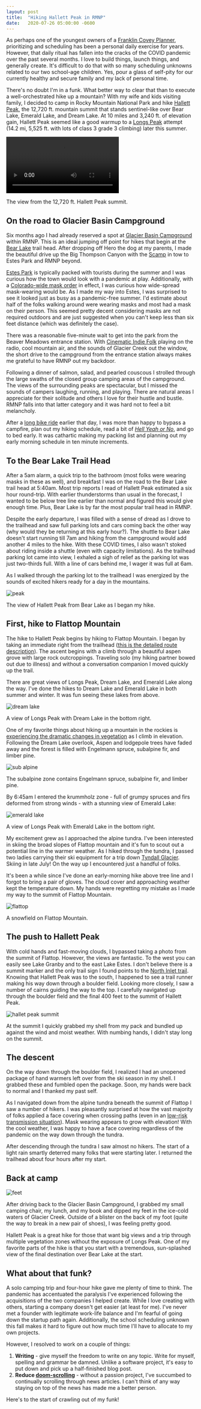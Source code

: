 ```yaml
---
layout: post
title:  "Hiking Hallett Peak in RMNP"
date:   2020-07-26 05:00:00 -0600
---
```


As perhaps one of the youngest owners of a [Franklin Covey Planner](https://shop.franklinplanner.com/store/buy/Planners/cat2120006/), prioritizing and scheduling has been a personal daily exercise for years. However, that daily ritual has fallen into the cracks of the COVID pandemic over the past several months. I love to build things, launch things, and generally create. It's difficult to do that with so many scheduling unknowns related to our two school-age children. Yes, pour a glass of self-pity for our currently healthy and secure family and my lack of personal time.

There's no doubt I'm in a funk. What better way to clear that than to execute a well-orchestrated hike up a mountain? With my wife and kids visiting family, I decided to camp in Rocky Mountain National Park and hike [Hallett Peak](https://en.wikipedia.org/wiki/Hallett_Peak), the 12,720 ft. mountain summit that stands sentinel-like over Bear Lake, Emerald Lake, and Dream Lake. At 10 miles and 3,240 ft. of elevation gain, Hallett Peak seemed like a good warmup to a [Longs Peak](https://www.hikingproject.com/trail/7000487/longs-peak-keyhole-route) attempt (14.2 mi, 5,525 ft. with lots of class 3 grade 3 climbing) later this summer.

<video controls>
 <source src="/img/posts/hallett/summit.mp4" type="video/mp4">
 Your browser does not support the video tag.
</video>
<p class="small text-muted">The view from the 12,720 ft. Hallett Peak summit.</p>

## On the road to Glacier Basin Campground

Six months ago I had already reserved a spot at [Glacier Basin Campground](https://www.nps.gov/romo/planyourvisit/gbcg.htm) within RMNP. This is an ideal jumping off point for hikes that begin at the [Bear Lake](https://en.wikipedia.org/wiki/Bear_Lake_(Colorado)) trail head. After dropping off Hero the dog at my parents, I made the beautiful drive up the Big Thompson Canyon with the [Scamp](/2020/07/10/scamp-review.html) in tow to Estes Park and RMNP beyond.

[Estes Park](https://en.wikipedia.org/wiki/Estes_Park%2C_Colorado) is typically packed with tourists during the summer and I was curious how the town would look with a pandemic at play. Additionally, with a [Colorado-wide mask order](https://covid19.colorado.gov/mask-guidance) in effect, I was curious how wide-spread mask-wearing would be. As I made my way into Estes, I was surprised to see it looked just as busy as a pandemic-free summer. I'd estimate about half of the folks walking around were wearing masks and most had a mask on their person. This seemed pretty decent considering masks are not required outdoors and are just suggested when you can't keep less than six feet distance (which was definitely the case).

There was a reasonable five-minute wait to get into the park from the Beaver Meadows entrance station. With [Cinematic Indie Folk](https://open.spotify.com/playlist/37i9dQZF1DWZyQUsU1vj4x) playing on the radio, cool mountain air, and the sounds of Glacier Creek out the window, the short drive to the campground from the entrance station always makes me grateful to have RMNP out my backdoor.

Following a dinner of salmon, salad, and pearled couscous I strolled through the large swaths of the closed group camping areas of the campground. The views of the surrounding peaks are spectacular, but I missed the sounds of campers laughing, running, and playing. There are natural areas I appreciate for their solitude and others I love for their hustle and bustle. RMNP falls into that latter category and it was hard not to feel a bit melancholy.

After a [long bike ride](https://www.strava.com/athletes/1781) earlier that day, I was more than happy to bypass a campfire, plan out my hiking schedule, read a bit of [_Hell Yeah or No_](https://sivers.org/n), and go to bed early. It was cathartic making my packing list and planning out my early morning schedule in ten minute increments.

## To the Bear Lake Trail Head

After a 5am alarm, a quick trip to the bathroom (most folks were wearing masks in these as well), and breakfast I was on the road to the Bear Lake trail head at 5:40am. Most trip reports I read of Hallett Peak estimated a six hour round-trip. With earlier thunderstorms than usual in the forecast, I wanted to be below tree line earlier than normal and figured this would give enough time. Plus, Bear Lake is by far the most popular trail head in RMNP.

Despite the early departure, I was filled with a sense of dread as I drove to the trailhead and saw full parking lots and cars coming back the other way (why would they be returning at this early hour?). The shuttle to Bear Lake doesn't start running till 7am and hiking from the campground would add another 4 miles to the hike. With these COVID times, I also wasn't stoked about riding inside a shuttle (even with capacity limitations). As the trailhead parking lot came into view, I exhaled a sigh of relief as the parking lot was just two-thirds full. With a line of cars behind me, I wager it was full at 6am.

As I walked through the parking lot to the trailhead I was energized by the sounds of excited hikers ready for a day in the mountains.

![peak](/img/posts/hallett/bear_lake.JPG)
<p class="small text-muted">The view of Hallett Peak from Bear Lake as I began my hike.</p>

## First, hike to Flattop Mountain

The hike to Hallett Peak begins by hiking to Flattop Mountain. I began by taking an immediate right from the trailhead ([this is the detailed route description](http://www.rockymountainhikingtrails.com/hallett-peak.htm)). The ascent begins with a climb through a beautiful aspen grove with large rock outcroppings. Traveling solo (my hiking partner bowed out due to illness) and without a conversation companion I moved quickly up the trail.

There are great views of Longs Peak, Dream Lake, and Emerald Lake along the way. I've done the hikes to Dream Lake and Emerald Lake in both summer and winter. It was fun seeing these lakes from above.

![dream lake](/img/posts/hallett/dreamlake.JPG)
<p class="small text-muted">A view of Longs Peak with Dream Lake in the bottom right.</p>

One of my favorite things about hiking up a mountain in the rockies is [experiencing the dramatic changes in vegetation](https://www.frommers.com/destinations/rocky-mountain-national-park/life-zones) as I climb in elevation. Following the Dream Lake overlook, Aspen and lodgepole trees have faded away and the forest is filled with Engelmann spruce, subalpine fir, and limber pine.

![sub alpine](/img/posts/hallett/sub_alpine.JPG)
<p class="small text-muted">The subalpine zone contains Engelmann spruce, subalpine fir, and limber pine.</p>

By 6:45am I entered the krummholz zone - full of grumpy spruces and firs deformed from strong winds - with a stunning view of Emerald Lake:

![emerald lake](/img/posts/hallett/emeraldlake.JPG)
<p class="small text-muted">A view of Longs Peak with Emerald Lake in the bottom right.</p>

My excitement grew as I approached the alpine tundra. I've been interested in skiing the broad slopes of Flattop mountain and it's fun to scout out a potential line in the warmer weather. As I hiked through the tundra, I passed two ladies carrying their ski equipment for a trip down [Tyndall Glacier](https://www.summitpost.org/tyndall-glacier/163318). Skiing in late July! On the way up I encountered just a handful of folks.

It's been a while since I've done an early-morning hike above tree line and I forgot to bring a pair of gloves. The cloud cover and approaching weather kept the temperature down. My hands were regretting my mistake as I made my way to the summit of Flattop Mountain.

![flattop](/img/posts/hallett/flattop.JPG)
<p class="small text-muted">A snowfield on Flattop Mountain.</p>

## The push to Hallett Peak

With cold hands and fast-moving clouds, I bypassed taking a photo from the summit of Flattop. However, the views are fantastic. To the west you can easily see Lake Granby and to the east Lake Estes. I don't believe there is a summit marker and the only trail sign I found points to the [North Inlet trail](https://cloudhiking.com/mountains/rockies/n-inlet.php). Knowing that Hallett Peak was to the south, I happened to see a trail runner making his way down through a boulder field. Looking more closely, I saw a number of cairns guiding the way to the top. I carefully navigated up through the boulder field and the final 400 feet to the summit of Hallett Peak.

![hallet peak summit](/img/posts/hallett/hallett_summit.JPG)

At the summit I quickly grabbed my shell from my pack and bundled up against the wind and moist weather. With numbing hands, I didn't stay long on the summit.

## The descent

On the way down through the boulder field, I realized I had an unopened package of hand warmers left over from the ski season in my shell. I grabbed these and fumbled open the package. Soon, my hands were back to normal and I thanked my past self.

As I navigated down from the alpine tundra beneath the summit of Flattop I saw a number of hikers. I was pleasantly surprised at how the vast majority of folks applied a face covering when crossing paths (even in an [low-risk transmission situation](https://www.businessinsider.com/risk-of-coronavirus-transmission-lower-outdoors-evidence-2020-5?op=1)). Mask wearing appears to grow with elevation! With the cool weather, I was happy to have a face covering regardless of the pandemic on the way down through the tundra.

After descending through the tundra I saw almost no hikers. The start of a light rain smartly deterred many folks that were starting later. I returned the trailhead about four hours after my start.

## Back at camp

![feet](/img/posts/hallett/feet.JPG)

After driving back to the Glacier Basin Campground, I grabbed my small camping chair, my lunch, and my book and dipped my feet in the ice-cold waters of Glacier Creek. Outside of a blister on the back of my foot (quite the way to break in a new pair of shoes), I was feeling pretty good.

Hallett Peak is a great hike for those that want big views and a trip through multiple vegetation zones without the exposure of Longs Peak. One of my favorite parts of the hike is that you start with a tremendous, sun-splashed view of the final destination over Bear Lake at the start.

## What about that funk?

A solo camping trip and four-hour hike gave me plenty of time to think. The pandemic has accentuated the paralysis I've experienced following the acquisitions of the two companies I helped create. While I love creating with others, starting a company doesn't get easier (at least for me). I've never met a founder with legitimate work-life balance and I'm fearful of going down the startup path again. Additionally, the school scheduling unknown this fall makes it hard to figure out how much time I'll have to allocate to my own projects.

However, I resolved to work on a couple of things:

1. __Writing__ - give myself the freedom to write on any topic. Write for myself, spelling and grammar be damned. Unlike a software project, it's easy to put down and pick up a half-finished blog post.
2. __Reduce [doom-scrolling](https://www.npr.org/2020/07/19/892728595/your-doomscrolling-breeds-anxiety-here-s-how-to-stop-the-cycle)__ - without a passion project, I've succumbed to continually scrolling through news articles. I can't think of any way staying on top of the news has made me a better person.

Here's to the start of crawling out of my funk!
